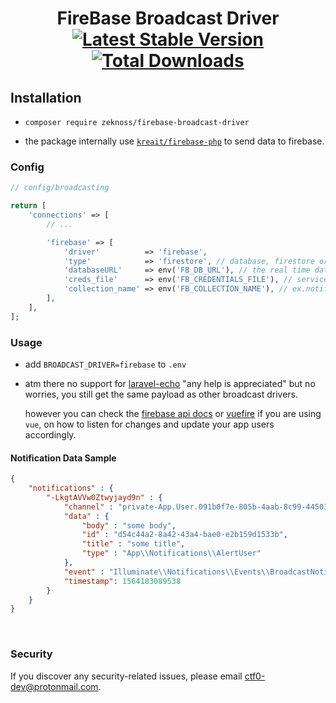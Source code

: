 <h1 align="center">
    FireBase Broadcast Driver
    <br>
    <a href="https://packagist.org/packages/zeknoss/firebase-broadcast-driver-with-fcm"><img src="https://img.shields.io/packagist/v/zeknoss/firebase-broadcast-driver-with-fcm.svg" alt="Latest Stable Version" /></a> <a href="https://packagist.org/packages/zeknoss/firebase-broadcast-driver-with-fcm"><img src="https://img.shields.io/packagist/dt/zeknoss/firebase-broadcast-driver-with-fcm.svg" alt="Total Downloads" /></a>
</h1>

## Installation

- `composer require zeknoss/firebase-broadcast-driver`

- the package internally use [`kreait/firebase-php`](https://firebase-php.readthedocs.io/en/latest/) to send data to firebase.

### Config
```php
// config/broadcasting

return [
    'connections' => [
        // ...

        'firebase' => [
            'driver'          => 'firebase',
            'type'            => 'firestore', // database, firestore or messaging
            'databaseURL'     => env('FB_DB_URL'), // the real time database url
            'creds_file'      => env('FB_CREDENTIALS_FILE'), // service account json file
            'collection_name' => env('FB_COLLECTION_NAME'), // ex.notifications
        ],
    ],
];
```

### Usage

- add `BROADCAST_DRIVER=firebase` to `.env`

- atm there no support for [laravel-echo](https://laravel.com/docs/5.8/broadcasting#installing-laravel-echo) "any help is appreciated" but no worries, you still get the same payload as other broadcast drivers.

    however you can check the [firebase api docs](https://firebase.google.com/docs/database/web/start) or [vuefire](https://github.com/vuejs/vuefire) if you are using `vue`, on how to listen for changes and update your app users accordingly.

#### Notification Data Sample
```json
{
    "notifications" : {
        "-LkgtAVVw0Ztwyjayd9n" : {
            "channel" : "private-App.User.091b0f7e-805b-4aab-8c99-445039157783",
            "data" : {
                "body" : "some body",
                "id" : "d54c44a2-8a42-43a4-bae0-e2b159d1533b",
                "title" : "some title",
                "type" : "App\\Notifications\\AlertUser"
            },
            "event" : "Illuminate\\Notifications\\Events\\BroadcastNotificationCreated",
            "timestamp": 1564183089538
        }
    }
}
```

<br>

### Security

If you discover any security-related issues, please email [ctf0-dev@protonmail.com](mailto:ctf0-dev@protonmail.com).
